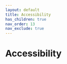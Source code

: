 ```yaml
---
layout: default
title: Accessibility
has_children: true
nav_order: 13
nav_exclude: true
---
```


# Accessibility
